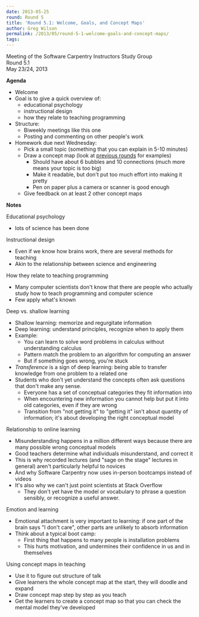 ```yaml
---
date: 2013-05-25
round: Round 5
title: 'Round 5.1: Welcome, Goals, and Concept Maps'
author: Greg Wilson
permalink: /2013/05/round-5-1-welcome-goals-and-concept-maps/
tags:
---
```

Meeting of the Software Carpentry Instructors Study Group  
Round 5.1  
May 23/24, 2013

**Agenda**

*   Welcome
*   Goal is to give a quick overview of: 
    *   educational psychology
    *   instructional design
    *   how they relate to teaching programming
*   Structure: 
    *   Biweekly meetings like this one
    *   Posting and commenting on other people's work
*   Homework due next Wednesday: 
    *   Pick a small topic (something that you can explain in 5-10 minutes)
    *   Draw a concept map (look at [previous rounds][1] for examples) 
        *   Should have about 6 bubbles and 10 connections (much more means your topic is too big)
        *   Make it readable, but don't put too much effort into making it pretty
        *   Pen on paper plus a camera or scanner is good enough
    *   Give feedback on at least 2 other concept maps

**Notes**

Educational psychology

*   lots of science has been done

Instructional design

*   Even if we know how brains work, there are several methods for teaching
*   Akin to the relationship between science and engineering

How they relate to teaching programming

*   Many computer scientists don't know that there are people who actually study how to teach programming and computer science
*   Few apply what's known

Deep vs. shallow learning

*   Shallow learning: memorize and regurgitate information
*   Deep learning: understand principles, recognize when to apply them
*   Example: 
    *   You can learn to solve word problems in calculus without understanding calculus
    *   Pattern match the problem to an algorithm for computing an answer
    *   But if something goes wrong, you're stuck
*   *Transference* is a sign of deep learning: being able to transfer knowledge from one problem to a related one
*   Students who don't yet understand the concepts often ask questions that don't make any sense. 
    *   Everyone has a set of conceptual categories they fit information into
    *   When encountering new information you cannot help but put it into old categories, even if they are wrong
    *   Transition from "not getting it" to "getting it" isn't about quantity of information; it's about developing the right conceptual model

Relationship to online learning

*   Misunderstanding happens in a million different ways because there are many possible wrong conceptual models
*   Good teachers determine what individuals misunderstand, and correct it
*   This is why recorded lectures (and "sage on the stage" lectures in general) aren't particularly helpful to novices
*   And why Software Carpentry now uses in-person bootcamps instead of videos
*   It's also why we can't just point scientists at Stack Overflow 
    *   They don't yet have the model or vocabulary to phrase a question sensibly, or recognize a useful answer.

Emotion and learning

*   Emotional attachment is very important to learning: if one part of the brain says "I don't care", other parts are unlikely to absorb information
*   Think about a typical boot camp: 
    *   First thing that happens to many people is installation problems
    *   This hurts motivation, and undermines their confidence in us and in themselves

Using concept maps in teaching

*   Use it to figure out structure of talk
*   Give learners the whole concept map at the start, they will doodle and expand
*   Draw concept map step by step as you teach
*   Get the learners to create a concept map so that you can check the mental model they've developed

 [1]: http://teaching.software-carpentry.org/category/concept-map/
